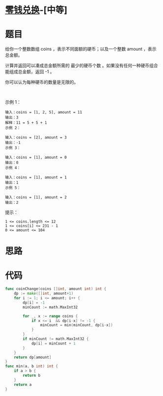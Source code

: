 # [零钱兑换](https://leetcode-cn.com/problems/coin-change/)-[中等]

# 题目

给你一个整数数组 coins ，表示不同面额的硬币；以及一个整数 amount ，表示总金额。

计算并返回可以凑成总金额所需的 最少的硬币个数 。如果没有任何一种硬币组合能组成总金额，返回 -1 。

你可以认为每种硬币的数量是无限的。

 

示例 1：
```
输入：coins = [1, 2, 5], amount = 11
输出：3 
解释：11 = 5 + 5 + 1
示例 2：

输入：coins = [2], amount = 3
输出：-1
示例 3：

输入：coins = [1], amount = 0
输出：0
示例 4：

输入：coins = [1], amount = 1
输出：1
示例 5：

输入：coins = [1], amount = 2
输出：2
```

提示：

```
1 <= coins.length <= 12
1 <= coins[i] <= 231 - 1
0 <= amount <= 104
```

# 思路


# 代码

```go
func coinChange(coins []int, amount int) int {
	dp := make([]int, amount+1)
	for i := 1; i <= amount; i++ {
		dp[i] = -1
		minCount := math.MaxInt32

		for _, x := range coins {
			if x <= i  && dp[i-x] != -1 {
				minCount = min(minCount, dp[i-x])
			}
		}
		if minCount != math.MaxInt32 {
			dp[i] = minCount + 1
		}
	}
	return dp[amount]
}
func min(a, b int) int {
	if a > b {
		return b
	}
	return a
}
```

